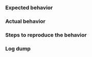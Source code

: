 ### Expected behavior

### Actual behavior

### Steps to reproduce the behavior

### Log dump

```shell

```
